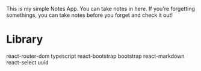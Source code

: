 
This is my simple Notes App. You can take notes in here. If you're forgetting somethings, you can take notes before you forget and check it out!

# Library

react-router-dom
typescript
react-bootstrap
bootstrap
react-markdown
react-select
uuid